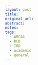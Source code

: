 ```yaml
---
layout: post
title: 
original_url: 
abstract: 
notes: 
tags:
  - ABCA4
  - RCD
  - IRD
  - academic
  - general
---
```

